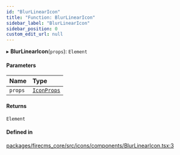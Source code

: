 ```yaml
---
id: "BlurLinearIcon"
title: "Function: BlurLinearIcon"
sidebar_label: "BlurLinearIcon"
sidebar_position: 0
custom_edit_url: null
---
```


▸ **BlurLinearIcon**(`props`): `Element`

#### Parameters

| Name | Type |
| :------ | :------ |
| `props` | [`IconProps`](../types/IconProps.md) |

#### Returns

`Element`

#### Defined in

[packages/firecms_core/src/icons/components/BlurLinearIcon.tsx:3](https://github.com/FireCMSco/firecms/blob/d45f3739/packages/firecms_core/src/icons/components/BlurLinearIcon.tsx#L3)
